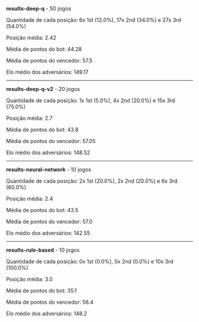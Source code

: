**results-deep-q** - 50 jogos

Quantidade de cada posição: 6x 1st (12.0%), 17x 2nd (34.0%) e 27x 3rd (54.0%)

Posição média: 2.42

Média de pontos do bot: 44.28

Média de pontos do vencedor: 57.5

Elo médio dos adversários: 149.17

---

**results-deep-q-v2** - 20 jogos

Quantidade de cada posição: 1x 1st (5.0%), 4x 2nd (20.0%) e 15x 3rd (75.0%)

Posição média: 2.7

Média de pontos do bot: 43.8

Média de pontos do vencedor: 57.05

Elo médio dos adversários: 148.52

---

**results-neural-network** - 10 jogos

Quantidade de cada posição: 2x 1st (20.0%), 2x 2nd (20.0%) e 6x 3rd (60.0%)

Posição média: 2.4

Média de pontos do bot: 43.5

Média de pontos do vencedor: 57.0

Elo médio dos adversários: 142.55

---

**results-rule-based** - 10 jogos

Quantidade de cada posição: 0x 1st (0.0%), 0x 2nd (0.0%) e 10x 3rd (100.0%)

Posição média: 3.0

Média de pontos do bot: 35.1

Média de pontos do vencedor: 56.4

Elo médio dos adversários: 148.2
